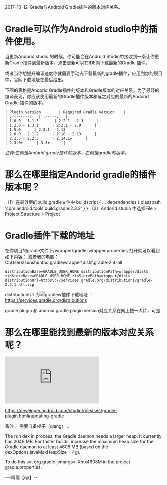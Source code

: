 2017-10-12-Gradle与Android Gradle插件的版本对应关系。

# Gradle可以作为Android studio中的插件使用。

当更新Andorid studio 的时候，你可能会在Android Studio中接收到一条让你更新Gradle插件到最新版本，点击更新可以在IDE内下载最新的Gradle 插件。

或者当你想提升编译速度你就需要手动去下载最新的gradle插件，应用到你的项目中，官网下载地址在最后给出。

下图的表格是Andorid Gradle插件的版本和Gradle版本的对应关系。为了最好的编译表现，你应该使用最新的Gradle插件版本和与之对应的最新的Andorid Gradle 插件的版本。

    | Plugin version        | Required Gradle version    | 
    | :--------:   | :-----:   | 
    | 1.0.0 - 1.1.3       | 2.2.1 - 2.3      | 
    | 1.2.0 - 1.3.1      | 2.2.1 - 2.9      | 
    | 1.5.0      | 2.2.1 - 2.13      | 
    | 2.0.0 - 2.1.2      | 2.10 - 2.13      | 
    | 2.1.3 - 2.2.3      | 2.14.1+      |
    | 2.3.0+      | 3.3+      |

*注释:左侧是Andorid gradle插件的版本，右侧是gradle的版本。*

# 那么在哪里指定Andorid gradle的插件版本呢？
（1）在最外层的build.gradle文件中
buildscript {
  ...
  dependencies {
    classpath 'com.android.tools.build:gradle:2.3.2'
  }
}
（2）Andorid studio 中选择File > Project Structure > Project 

# Gradle插件下载的地址

在你项目的gradle文件下/wrapper/gradle-wrapper.properties 打开就可以看到如下内容：
或者我的电脑：C:\Users\sunshuntao\.gradle\wrapper\dists\gradle-2.4-all

`distributionBase=GRADLE_USER_HOME
distributionPath=wrapper/dists
zipStoreBase=GRADLE_USER_HOME
zipStorePath=wrapper/dists
distributionUrl=https\://services.gradle.org/distributions/gradle-2.2.1-all.zip`

distributionUrl 为![gradlew插件下载地址](https://services.gradle.org/distributions) ：https://services.gradle.org/distributions

gradle plugin 和 android gradle plugin version对应关系在网上搜一大片，可是

# 那么在哪里能找到最新的版本对应关系呢？

![Gradle与Android Gradle插件的版本对应关系-官网地址](https://developer.android.com/studio/releases/gradle-plugin.html#updating-gradle)

https://developer.android.com/studio/releases/gradle-plugin.html#updating-gradle


备注： 需要自备梯子（qiang） 。



The run dex in process, the Gradle daemon needs a larger heap.
It currently has 2048 MB.
For faster builds, increase the maximum heap size for the Gradle daemon to at least 4608 MB (based on the dexOptions.javaMaxHeapSize = 4g).

To do this set org.gradle.jvmargs=-Xmx4608M in the project gradle.properties.


---晴雨【qy】-- 
